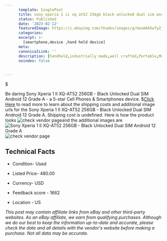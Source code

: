 ```yaml
---
      template: SinglePost
      title: sony xperia 1 ii xq at52 256gb black unlocked dual sim android 12 grade a
      status: Published
      date: '2023-02-12'
      featuredImage: https://i.ebayimg.com/thumbs/images/g/beoAAOSwTyZjvK7K/s-l225.jpg
      categories: 
      excerpt: >-
        [smartphone,device ,hand held device]
      meta:
      canonicalLink: ''
      description: [handheld,industrially made,well crafted,Portable,Mobile,Compact,Convenient,Lightweight,Maneuverable,Man-portable,Miniature,Carriable,Hand-held,Light,Holdable,Transportable,Mobile device,Pocket-sized,On-the-go,Wireless,Cordless,Compact size,Convenient size, smartphone,device ,hand held device]
      noindex: false
      
        
---
```

$

Be daring Sony Xperia 1 II XQ-AT52 256GB - Black Unlocked Dual SIM Android 12 Grade A - a 5-star Cell Phones & Smartphones device.
$[Click Here](https://www.ebay.com/itm/285102885486?hash=item426174ca6e%3Ag%3AbeoAAOSwTyZjvK7K&mkevt=1&mkcid=1&mkrid=711-53200-19255-0&campid=%253CePNCampaignId%253E&customid=%253CreferenceId%253E&toolid=10049) to read more to learn about the shipping costs and additional image urls for the Sony Xperia 1 II XQ-AT52 256GB - Black Unlocked Dual SIM Android 12 Grade A. Shipping cost is undefined. Here is how the product looks ![check vendor page](https://i.ebayimg.com/thumbs/images/g/beoAAOSwTyZjvK7K/s-l225.jpg)and the additional images are![Sony Xperia 1 II XQ-AT52 256GB - Black Unlocked Dual SIM Android 12 Grade A](https://i.ebayimg.com/images/g/beoAAOSwTyZjvK7K/s-l1600.jpg)![check vendor page](https://origin-galleryplus.ebayimg.com/ws/web/285102885486_2_0_1/225x225.jpg,https://origin-galleryplus.ebayimg.com/ws/web/285102885486_3_0_1/225x225.jpg)



 ## Technical Facts 



     
      

 - Condition- Used 


      

 - Listed Price- 480.00 


      

 - Currency- USD 


      

 - Feedback score - 1662 


      

 - Location - US 


      
      

 *_This post may contain affiliate links from eBay and other third-party websites. As an eBay affiliate, we earn from qualifying purchases. Although we do our best to keep the information up-to-date and accurate, please check the date and all details with the vendor's website before making a purchase. Not all data may be accurate._*






